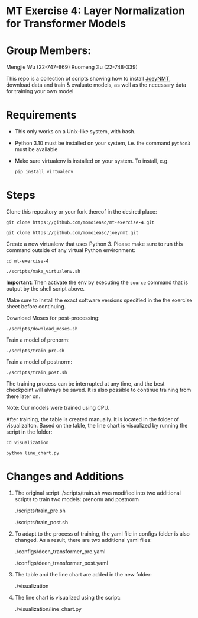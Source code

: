# MT Exercise 4: Layer Normalization for Transformer Models

# Group Members: 
Mengjie Wu (22-747-869)
Ruomeng Xu (22-748-339)

This repo is a collection of scripts showing how to install [JoeyNMT](https://github.com/joeynmt/joeynmt), download
data and train & evaluate models, as well as the necessary data for training your own model

# Requirements

- This only works on a Unix-like system, with bash.
- Python 3.10 must be installed on your system, i.e. the command `python3` must be available
- Make sure virtualenv is installed on your system. To install, e.g.

    `pip install virtualenv`

# Steps

Clone this repository or your fork thereof in the desired place:

    git clone https://github.com/momoieaso/mt-exercise-4.git

    git clone https://github.com/momoieaso/joeynmt.git

Create a new virtualenv that uses Python 3. Please make sure to run this command outside of any virtual Python environment:

    cd mt-exercise-4

    ./scripts/make_virtualenv.sh

**Important**: Then activate the env by executing the `source` command that is output by the shell script above.

Make sure to install the exact software versions specified in the the exercise sheet before continuing.

Download Moses for post-processing:

    ./scripts/download_moses.sh


Train a model of prenorm:

    ./scripts/train_pre.sh

Train a model of postnorm:

    ./scripts/train_post.sh

The training process can be interrupted at any time, and the best checkpoint will always be saved. It is also possible to continue training from there later on. 

Note: Our models were trained using CPU. 

After training, the table is created manually. It is located in the folder of visualizaiton. Based on the table, the line chart is visualized by running the script in the folder: 

    cd visualization

    python line_chart.py


# Changes and Additions

1. The original script ./scripts/train.sh was modified into two additional scripts to train two models: prenorm and postnorm

    ./scripts/train_pre.sh

    ./scripts/train_post.sh

2. To adapt to the process of training, the yaml file in configs folder is also changed. As a result, there are two additional yaml files: 

    ./configs/deen_transformer_pre.yaml

    ./configs/deen_transformer_post.yaml

3. The table and the line chart are added in the new folder: 

    ./visualization

4. The line chart is visualized using the script: 

    ./visualization/line_chart.py
